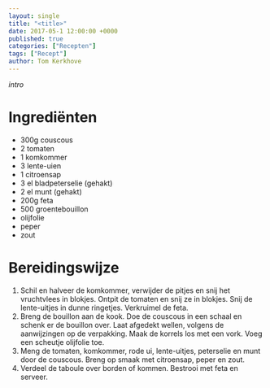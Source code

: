 ```yaml
---
layout: single
title: "<title>"
date: 2017-05-1 12:00:00 +0000
published: true
categories: ["Recepten"]
tags: ["Recept"]
author: Tom Kerkhove
---
```


_intro_

# Ingrediënten

- 300g couscous
- 2 tomaten
- 1 komkommer  
- 3 lente-uien
- 1 citroensap 
- 3 el bladpeterselie (gehakt)
- 2 el munt (gehakt)
- 200g feta
- 500 groentebouillon
- olijfolie 
- peper 
- zout 

# Bereidingswijze

1.	Schil en halveer de komkommer, verwijder de pitjes en snij het vruchtvlees in blokjes. Ontpit de tomaten en snij ze in blokjes. Snij de lente-uitjes in dunne ringetjes. Verkruimel de feta.
2.	Breng de bouillon aan de kook. Doe de couscous in een schaal en schenk er de bouillon over. Laat afgedekt wellen, volgens de aanwijzingen op de verpakking. Maak de korrels los met een vork. Voeg een scheutje olijfolie toe.
3.	Meng de tomaten, komkommer, rode ui, lente-uitjes, peterselie en munt door de couscous. Breng op smaak met citroensap, peper en zout.
4.	Verdeel de taboule over borden of kommen. Bestrooi met feta en serveer.